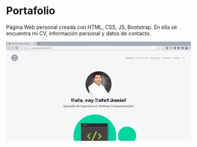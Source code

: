 # Portafolio

Página Web personal creada con HTML, CSS, JS, Bootstrap.
En ella se encuentra mi CV, información personal y datos de contacto.

<img src="images/image_readme.png">